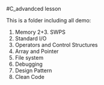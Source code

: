 #C_advandced lesson

This is a folder including all demo:
1. Memory
2+3. SWPS
4. Standard I/O
5. Operators and Control Structures
6. Array and Pointer
7. File system
8. Debugging
9. Design Pattern
10. Clean Code
